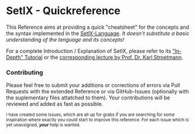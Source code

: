 # SetlX - Quickreference
This Reference aims at providing a quick "cheatsheet" for the concepts and the syntax implemented in the [SetlX-Language](http://www.randoom.org/Software/SetlX). *It doesn't substitute a basic understanding of the language and its concepts!*


For a complete Introduction / Explanation of SetlX, please refer to its ["In-Depth" Tutorial](http://download.randoom.org/setlX//tutorial.pdf) or the [corresponding lecture by Prof. Dr. Karl Stroetmann](https://github.com/karlstroetmann/Logik).



### Contributing
Please feel free to submit your additions or corrections of errors via Pull Requests with the extended Reference or via GitHub-Issues (optionally with the suplementary files attatched to them). Your contributions will be reviewed and added as fast as possible.

<sup>I have created some issues, which are all up for grabs if you are searching for some inspiration where exactly you could start to improve this reference. For each issue which is yet unassigned, ***your*** help is wanted.</sup>
